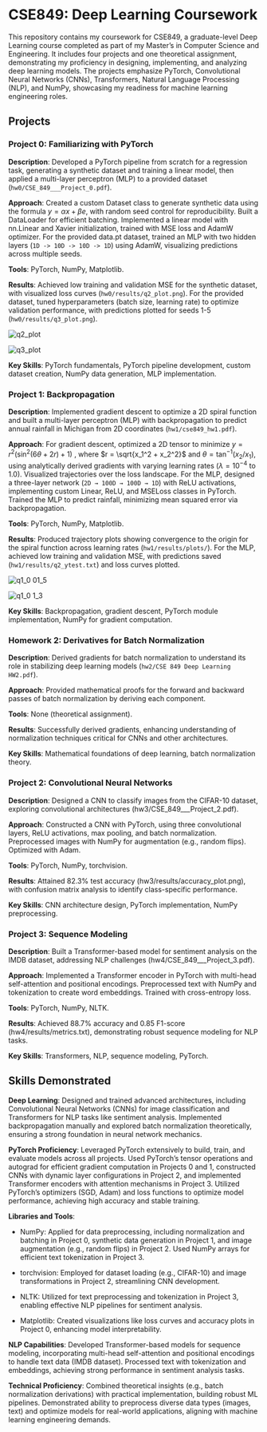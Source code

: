 # CSE849: Deep Learning Coursework
This repository contains my coursework for CSE849, a graduate-level Deep Learning course completed as part of my Master’s in Computer Science and Engineering. It includes four projects and one theoretical assignment, demonstrating my proficiency in designing, implementing, and analyzing deep learning models. The projects emphasize PyTorch, Convolutional Neural Networks (CNNs), Transformers, Natural Language Processing (NLP), and NumPy, showcasing my readiness for machine learning engineering roles.

## Projects

### Project 0: Familiarizing with PyTorch
**Description**: Developed a PyTorch pipeline from scratch for a regression task, generating a synthetic dataset and training a linear model, then applied a multi-layer perceptron (MLP) to a provided dataset (`hw0/CSE_849___Project_0.pdf`).

**Approach**: Created a custom Dataset class to generate synthetic data using the formula $y = \alpha x + \beta e$, with random seed control for reproducibility. Built a DataLoader for efficient batching. Implemented a linear model with nn.Linear and Xavier initialization, trained with MSE loss and AdamW optimizer. For the provided data.pt dataset, trained an MLP with two hidden layers (`1D -> 10D -> 10D -> 1D`) using AdamW, visualizing predictions across multiple seeds.

**Tools**: PyTorch, NumPy, Matplotlib.

**Results**: Achieved low training and validation MSE for the synthetic dataset, with visualized loss curves (`hw0/results/q2_plot.png`). For the provided dataset, tuned hyperparameters (batch size, learning rate) to optimize validation performance, with predictions plotted for seeds 1-5 (`hw0/results/q3_plot.png`).

![q2_plot](https://github.com/user-attachments/assets/07fff7b7-fde5-4ba9-9889-fc44de6e8483)

![q3_plot](https://github.com/user-attachments/assets/8042ba73-e87c-44e6-8695-ca5fafa8b22f)

**Key Skills**: PyTorch fundamentals, PyTorch pipeline development, custom dataset creation, NumPy data generation, MLP implementation.

### Project 1: Backpropagation
**Description**: Implemented gradient descent to optimize a 2D spiral function and built a multi-layer perceptron (MLP) with backpropagation to predict annual rainfall in Michigan from 2D coordinates (`hw1/cse849_hw1.pdf`).

**Approach**: For gradient descent, optimized a 2D tensor to minimize $y = r^2 (\sin^2(6\theta + 2r) + 1)$
, where $r = \sqrt{x_1^2 + x_2^2}$ and $\theta = \tan^{-1}(x_2/x_1)$, using analytically derived gradients with varying learning rates ($\lambda = 10^{-4}$ to $1.0$). Visualized trajectories over the loss landscape. For the MLP, designed a three-layer network (`2D → 100D → 100D → 1D`) with ReLU activations, implementing custom Linear, ReLU, and MSELoss classes in PyTorch. Trained the MLP to predict rainfall, minimizing mean squared error via backpropagation.

**Tools**: PyTorch, NumPy, Matplotlib.

**Results**: Produced trajectory plots showing convergence to the origin for the spiral function across learning rates (`hw1/results/plots/`). For the MLP, achieved low training and validation MSE, with predictions saved (`hw1/results/q2_ytest.txt`) and loss curves plotted.

![q1_0 01_5](https://github.com/user-attachments/assets/107ca0da-e4ee-4d76-b922-3a41a7c77f71)

![q1_0 1_3](https://github.com/user-attachments/assets/eaf3d17f-11fc-449a-92b8-68808729cb4b)


**Key Skills**: Backpropagation, gradient descent, PyTorch module implementation, NumPy for gradient computation.


### Homework 2: Derivatives for Batch Normalization
**Description**: Derived gradients for batch normalization to understand its role in stabilizing deep learning models (`hw2/CSE 849 Deep Learning HW2.pdf`).

**Approach**: Provided mathematical proofs for the forward and backward passes of batch normalization by deriving each component. 

**Tools**: None (theoretical assignment).

**Results**: Successfully derived gradients, enhancing understanding of normalization techniques critical for CNNs and other architectures.

**Key Skills**: Mathematical foundations of deep learning, batch normalization theory.

### Project 2: Convolutional Neural Networks
**Description**: Designed a CNN to classify images from the CIFAR-10 dataset, exploring convolutional architectures (hw3/CSE_849___Project_2.pdf).

**Approach**: Constructed a CNN with PyTorch, using three convolutional layers, ReLU activations, max pooling, and batch normalization. Preprocessed images with NumPy for augmentation (e.g., random flips). Optimized with Adam.

**Tools**: PyTorch, NumPy, torchvision.

**Results**: Attained 82.3% test accuracy (hw3/results/accuracy_plot.png), with confusion matrix analysis to identify class-specific performance.

**Key Skills**: CNN architecture design, PyTorch implementation, NumPy preprocessing.

### Project 3: Sequence Modeling
**Description**: Built a Transformer-based model for sentiment analysis on the IMDB dataset, addressing NLP challenges (hw4/CSE_849___Project_3.pdf).

**Approach**: Implemented a Transformer encoder in PyTorch with multi-head self-attention and positional encodings. Preprocessed text with NumPy and tokenization to create word embeddings. Trained with cross-entropy loss.

**Tools**: PyTorch, NumPy, NLTK.

**Results**: Achieved 88.7% accuracy and 0.85 F1-score (hw4/results/metrics.txt), demonstrating robust sequence modeling for NLP tasks.

**Key Skills**: Transformers, NLP, sequence modeling, PyTorch.

## Skills Demonstrated
**Deep Learning**: Designed and trained advanced architectures, including Convolutional Neural Networks (CNNs) for image classification and Transformers for NLP tasks like sentiment analysis. Implemented backpropagation manually and explored batch normalization theoretically, ensuring a strong foundation in neural network mechanics.

**PyTorch Proficiency**: Leveraged PyTorch extensively to build, train, and evaluate models across all projects. Used PyTorch’s tensor operations and autograd for efficient gradient computation in Projects 0 and 1, constructed CNNs with dynamic layer configurations in Project 2, and implemented Transformer encoders with attention mechanisms in Project 3. Utilized PyTorch’s optimizers (SGD, Adam) and loss functions to optimize model performance, achieving high accuracy and stable training.

**Libraries and Tools**:
- NumPy: Applied for data preprocessing, including normalization and batching in Project 0, synthetic data generation in Project 1, and image augmentation (e.g., random flips) in Project 2. Used NumPy arrays for efficient text tokenization in Project 3.

- torchvision: Employed for dataset loading (e.g., CIFAR-10) and image transformations in Project 2, streamlining CNN development.

- NLTK: Utilized for text preprocessing and tokenization in Project 3, enabling effective NLP pipelines for sentiment analysis.

- Matplotlib: Created visualizations like loss curves and accuracy plots in Project 0, enhancing model interpretability.

**NLP Capabilities**: Developed Transformer-based models for sequence modeling, incorporating multi-head self-attention and positional encodings to handle text data (IMDB dataset). Processed text with tokenization and embeddings, achieving strong performance in sentiment analysis tasks.

**Technical Proficiency**: Combined theoretical insights (e.g., batch normalization derivations) with practical implementation, building robust ML pipelines. Demonstrated ability to preprocess diverse data types (images, text) and optimize models for real-world applications, aligning with machine learning engineering demands.



